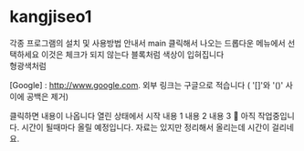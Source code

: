 # kangjiseo1
각종 프로그램의 설치 및 사용방법 안내서
 main 클릭해서 나오는 드롭다운 메뉴에서 선택하세요
 이것은 체크가 되지 않는다
 블록처럼 색상이 입혀집니다  
형광색처럼

[Google] : http://www.google.com.
외부 링크는 구글으로 적습니다 ( '[]'와 '()' 사이에 공백은 제거)

클릭하면 내용이 나옵니다
열린 상태에서 시작
내용 1
내용 2
내용 3
🌈 아직 작업중입니다. 시간이 될때마다 올릴 예정입니다. 자료는 있지만 정리해서 올리는데 시간이 걸리네요.
